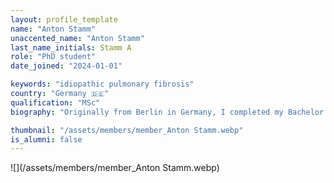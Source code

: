 ```yaml
---
layout: profile_template
name: "Anton Stamm"
unaccented_name: "Anton Stamm"
last_name_initials: Stamm A
role: "PhD student"
date_joined: "2024-01-01"

keywords: "idiopathic pulmonary fibrosis"
country: "Germany 🇩🇪"
qualification: "MSc"
biography: "Originally from Berlin in Germany, I completed my Bachelor's degree in Life Sciences at the Universität Potsdam, followed by a Master's degree in Biology at the Freie Universität in Berlin. During my master’s studies, I contributed to a variety of projects, which ranged from studying the innate immune system in mice to enhancing DNA transposon activity in human cells. My thesis explored the dynamics of the enigmatic Helraiser transposon and its host interactions. Driven by a profound interest in aging research, I am thrilled to have been offered a PhD position under the guidance of Marco Demaria at ERIBA. My upcoming research will focus on the role of cellular senescence in lung diseases."

thumbnail: "/assets/members/member_Anton Stamm.webp"
is_alumni: false
---
```


 ![](/assets/members/member_Anton Stamm.webp)

 